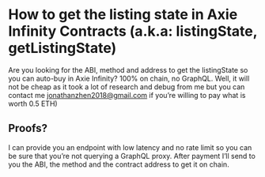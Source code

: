 # How to get the listing state in Axie Infinity Contracts (a.k.a: listingState, getListingState)

Are you looking for the ABI, method and address to get the listingState so you can auto-buy in Axie Infinity? 100% on chain, no GraphQL. 
Well, it will not be cheap as it took a lot of research and debug from me but you can contact me jonathanzhen2018@gmail.com if you’re willing to pay what is worth 0.5 ETH)

## Proofs?

I can provide you an endpoint with low latency and no rate limit so you can be sure that you’re not querying a GraphQL proxy. After payment I’ll send to you the ABI, the method and the contract address to get it on chain.
